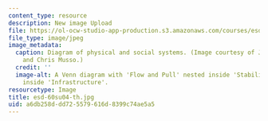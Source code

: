 ```yaml
---
content_type: resource
description: New image Upload
file: https://ol-ocw-studio-app-production.s3.amazonaws.com/courses/esd-60-lean-six-sigma-processes-summer-2004/a6db258ddd725579616d8399c74ae5a5_esd-60su04-th.jpg
file_type: image/jpeg
image_metadata:
  caption: Diagram of physical and social systems. (Image courtesy of Joel Cutcher-Gershenfeld
    and Chris Musso.)
  credit: ''
  image-alt: A Venn diagram with 'Flow and Pull' nested inside 'Stability', nested
    inside 'Infrastructure'.
resourcetype: Image
title: esd-60su04-th.jpg
uid: a6db258d-dd72-5579-616d-8399c74ae5a5
---
```

